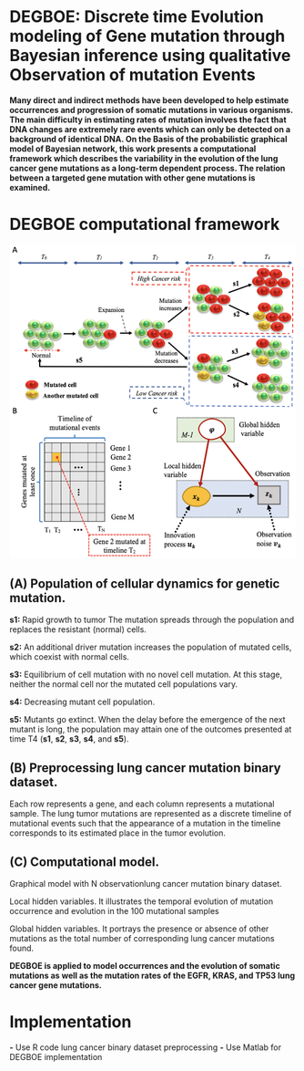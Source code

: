 # DEGBOE: Discrete time Evolution modeling of Gene mutation through Bayesian inference using qualitative Observation of mutation Events

 
**Many direct and indirect methods have been developed to help estimate occurrences and progression of somatic mutations in various organisms. The main difficulty in estimating rates of mutation involves the fact that DNA changes are extremely rare events which can only be detected on a background of identical DNA. On the Basis of the probabilistic graphical model of Bayesian network, this work presents a computational framework which describes the variability in the evolution of the lung cancer gene mutations as a long-term dependent process. The relation between a targeted gene mutation with other gene mutations is examined.**
 

# DEGBOE computational framework
![](graphic/Figure_1.png)


## (A) Population of cellular dynamics for genetic mutation.

**s1:** Rapid growth to tumor
The mutation spreads through the population and replaces the resistant (normal) cells. 

**s2:** An additional driver mutation increases the population of mutated cells, which coexist with normal cells. 

**s3:** Equilibrium of cell mutation with no novel cell mutation. At this stage, neither the normal cell nor the mutated cell populations vary. 

**s4:** Decreasing mutant cell population.

 **s5:** Mutants go extinct. When the delay before the emergence of the next mutant is long, the population may attain one of the outcomes presented at time T4 (**s1**, **s2**, **s3**, **s4**, and **s5**). 

## (B) Preprocessing lung cancer mutation binary dataset. 

Each row represents a gene, and each column represents a mutational sample. The lung tumor mutations are represented as a discrete timeline of mutational events such that the appearance of a mutation in the timeline corresponds to its estimated place in the tumor evolution.

## (C) Computational model. 

Graphical model with N observationlung cancer mutation binary dataset.

Local hidden variables. It illustrates the temporal evolution of mutation occurrence and evolution in the 100 mutational samples

Global hidden variables. It portrays the presence or absence of other mutations as the total number of corresponding lung cancer mutations found.


**DEGBOE is applied to model occurrences and the evolution of somatic mutations as well as the mutation rates of the EGFR, KRAS, and TP53 lung cancer gene mutations.**

# Implementation
**-** Use R code lung cancer binary dataset preprocessing
**-** Use Matlab for DEGBOE implementation


